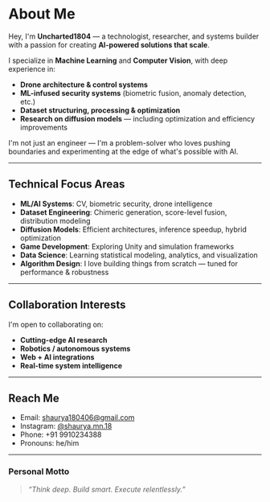 # About Me

Hey, I'm **Uncharted1804** — a technologist, researcher, and systems builder with a passion for creating **AI-powered solutions that scale**.

 I specialize in **Machine Learning** and **Computer Vision**, with deep experience in:
- **Drone architecture & control systems**
-  **ML-infused security systems** (biometric fusion, anomaly detection, etc.)
-  **Dataset structuring, processing & optimization**
-  **Research on diffusion models** — including optimization and efficiency improvements

I'm not just an engineer — I'm a problem-solver who loves pushing boundaries and experimenting at the edge of what's possible with AI.

---

##  Technical Focus Areas

-  **ML/AI Systems**: CV, biometric security, drone intelligence  
-  **Dataset Engineering**: Chimeric generation, score-level fusion, distribution modeling  
-  **Diffusion Models**: Efficient architectures, inference speedup, hybrid optimization  
-  **Game Development**: Exploring Unity and simulation frameworks  
-  **Data Science**: Learning statistical modeling, analytics, and visualization  
-  **Algorithm Design**: I love building things from scratch — tuned for performance & robustness  

---

##  Collaboration Interests

I'm open to collaborating on:
-  **Cutting-edge AI research**
-  **Robotics / autonomous systems**
-  **Web + AI integrations**
-  **Real-time system intelligence**

---

##  Reach Me

- Email: [shaurya180406@gmail.com](mailto:shaurya180406@gmail.com)  
- Instagram: [@shaurya.mn.18](https://instagram.com/shaurya.mn.18)  
- Phone: +91 9910234388  
- Pronouns: he/him  

---

### Personal Motto  
> *“Think deep. Build smart. Execute relentlessly.”*

